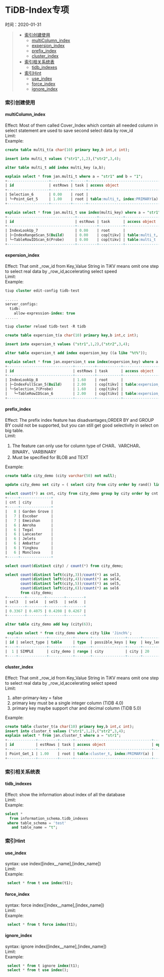 # TiDB-Index专项  
时间：2020-01-31  


> - [索引创建使用](#索引创建使用)   
>   - [multiColumn_index](#multiColumn_index)  
>   - [expersion_index](#cluster_index)  
>   - [prefix_index](#prefix_index)  
>   - [cluster_index](#cluster_index)    
> - [索引相关系统表](#索引相关系统表)  
>   - [tidb_indexes](#tidb_indexes)  
> - [索引Hint](#索引Hint)   
>   - [use_index](#use_index)  
>   - [force_index](#force_index)  
>   - [ignore_index](#ignore_index)  



### 索引创建使用

#### multiColumn_index
Effect: Most of them called Cover_Index which contain all needed column in select statement are used to save second select data by row_id   
Limit:   
Example:   
```sql
create table multi_t(a char(10) primary key,b int,c int);  

insert into multi_t values ("str1",1,2),("str2",3,4);

alter table multi_t add index multi_key (a,b);

explain select * from jan.multi_t where a = "str1" and b = "1";
+-------------------+---------+------+---------------------------------+----------------------+
| id                | estRows | task | access object                   | operator info        |
+-------------------+---------+------+---------------------------------+----------------------+
| Selection_6       | 0.00    | root |                                 | eq(jan.multi_t.b, 1) |
| └─Point_Get_5     | 1.00    | root | table:multi_t, index:PRIMARY(a) |                      |
+-------------------+---------+------+---------------------------------+----------------------+ 

explain select * from jan.multi_t use index(multi_key) where a = "str1" and b = "1";
+-------------------------------+---------+-----------+--------------------------------------+-----------------------------------------------------------+
| id                            | estRows | task      | access object                        | operator info                                             |
+-------------------------------+---------+-----------+--------------------------------------+-----------------------------------------------------------+
| IndexLookUp_7                 | 0.00    | root      |                                      |                                                           |
| ├─IndexRangeScan_5(Build)     | 0.00    | cop[tikv] | table:multi_t, index:multi_key(a, b) | range:["str1" 1,"str1" 1], keep order:false, stats:pseudo |
| └─TableRowIDScan_6(Probe)     | 0.00    | cop[tikv] | table:multi_t                        | keep order:false, stats:pseudo                            |
+-------------------------------+---------+-----------+--------------------------------------+-----------------------------------------------------------+
```


#### expersion_index
Effect: That omit _row_id from Key_Value String in TiKV means omit one step to select real data by _row_id,accelerating select speed   
Limit:    
Example:   
```sql
tiup cluster edit-config tidb-test

......
server_configs:
  tidb:
    allow-expression-index: true
......

tiup cluster reload tidb-test -R tidb

create table expersion_t(a char(10) primary key,b int,c int);  

insert into expersion_t values ("str1",1,2),("str2",3,4);

alter table expersion_t add index expersion_key ((a like "%t%"));  

explain select * from jan.expersion_t use index(expersion_key) where a like '%t%';
+------------------------------+---------+-----------+-------------------------------------------------------------+------------------------------------+
| id                           | estRows | task      | access object                                               | operator info                      |
+------------------------------+---------+-----------+-------------------------------------------------------------+------------------------------------+
| IndexLookUp_8                | 1.60    | root      |                                                             |                                    |
| ├─IndexFullScan_5(Build)     | 2.00    | cop[tikv] | table:expersion_t, index:expersion_key(`a` like _utf8'%t%') | keep order:false, stats:pseudo     |
| └─Selection_7(Probe)         | 1.60    | cop[tikv] |                                                             | like(jan.expersion_t.a, "%t%", 92) |
|   └─TableRowIDScan_6         | 2.00    | cop[tikv] | table:expersion_t                                           | keep order:false, stats:pseudo     |
+------------------------------+---------+-----------+-------------------------------------------------------------+------------------------------------+
```

#### prefix_index 
Effect: The prefix index feature has disadvantages,ORDER BY and GROUP BY could not be supported, but you can still get good selectivity in select on big table.  
Limit:   
  1. The feature can only use for column type of CHAR、VARCHAR、BINARY、VARBINARY  
  2. Must be specified for BLOB and TEXT

Example:   
```sql  
create table city_demo (city varchar(50) not null);

update city_demo set city = ( select city from city order by rand() limit 1);

select count(*) as cnt, city from city_demo group by city order by cnt desc limit 10;               
+-----+--------------+
| cnt | city         |
+-----+--------------+
|   8 | Garden Grove |
|   7 | Escobar      |
|   7 | Emeishan     |
|   6 | Amroha       |
|   6 | Tegal        |
|   6 | Lancaster    |
|   6 | Jelets       |
|   6 | Ambattur     |
|   6 | Yingkou      |
|   6 | Monclova     |
+-----+--------------+

select count(distinct city) / count(*) from city_demo;

select count(distinct left(city,3))/count(*) as sel3,
       count(distinct left(city,4))/count(*) as sel4,
       count(distinct left(city,5))/count(*) as sel5, 
       count(distinct left(city,6))/count(*) as sel6 
       from city_demo;
+--------+--------+--------+--------+
| sel3   | sel4   | sel5   | sel6   |
+--------+--------+--------+--------+
| 0.3367 | 0.4075 | 0.4208 | 0.4267 |
+--------+--------+--------+--------+

alter table city_demo add key (city(6));  

 explain select * from city_demo where city like 'Jinch%';
+----+-------------+-----------+-------+---------------+------+---------+------+------+-------------+
| id | select_type | table     | type  | possible_keys | key  | key_len | ref  | rows | Extra       |
+----+-------------+-----------+-------+---------------+------+---------+------+------+-------------+
|  1 | SIMPLE      | city_demo | range | city          | city | 20      | NULL |    2 | Using where |
+----+-------------+-----------+-------+---------------+------+---------+------+------+-------------+
```


#### cluster_index
Effect: That omit _row_id from Key_Value String in TiKV means omit one step to select real data by _row_id,accelerating select speed   
Limit:   
  1. alter-primary-key = false 
  2. primary key must be a single integer column (TiDB 4.0)
  3. primary key maybe support char and decimal column (TiDB 5.0)    

Example:   
```sql
create table cluster_t(a char(10) primary key,b int,c int);  
insert into cluster_t values ("str1",1,2),("str2",3,4);
explain select * from jan.cluster_t where a = "str1";
+-------------+---------+------+-----------------------------------+---------------+
| id          | estRows | task | access object                     | operator info |
+-------------+---------+------+-----------------------------------+---------------+
| Point_Get_1 | 1.00    | root | table:cluster_t, index:PRIMARY(a) |               |
+-------------+---------+------+-----------------------------------+---------------+
```


### 索引相关系统表  

#### tidb_indexes  
Effect: show the information about index of all the database    
Limit:    
Example:   
```sql
select *
  from information_schema.tidb_indexes
 where table_schema = 'test'
   and table_name = "t";
```

### 索引Hint  

#### use_index   
syntax: use index([index__name],[index_name])   
Limit:   
Example:    
  ```sql
   select * from t use index(t1);
  ```
#### force_index    
syntax: force index([index__name],[index_name])    
Limit:   
Example:      
  ```sql
   select * from t force index(t1);
  ```

#### ignore_index    
syntax: ignore index([index__name],[index_name])   
Limit:   
Example:    
  ```sql
   select * from t ignore index(t1);
   select * from t use index();
  ```